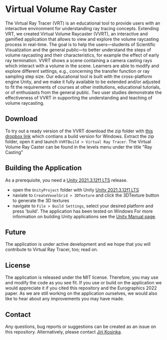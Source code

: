 # Virtual Volume Ray Caster
The Virtual Ray Tracer (VRT) is an educational tool to provide users with an interactive environment for understanding ray tracing concepts. Extending VRT, we created Virtual Volume Raycaster (VVRT), an interactive and gamified application that allows to view and explore the volume raycasting process in real-time. The goal is to help the users—students of Scientific Visualization and the general public—to better understand the steps of volume raycasting and their characteristics, for example the effect of early ray termination. VVRT shows a scene containing a camera casting rays which interact with a volume in the scene. Learners are able to modify and explore different settings, e.g., concerning the transfer function or ray sampling step size. Our educational tool is built with the cross-platform engine Unity, and we make it fully available to be extended and/or adjusted to fit the requirements of courses at other institutions, educational tutorials, or of enthusiasts from the general public. Two user studies demonstrate the effectiveness of VVRT in supporting the understanding and teaching of volume raycasting.

## Download
To try out a ready version of the VVRT download the zip folder with [this dropbox link](https://www.dropbox.com/scl/fo/1manjxd07j5n2zjqg18ld/AMEdYlu-3ltPDNdRuyGZD6c?rlkey=a19gma37iuq2a3o3jhl0akpyo&st=vnu13trr&dl=0) which contians a build version for Windows. Extract the zip folder, open it and launch `VVRTBuild > Virtual Ray Tracer`. The Virtual Volume Ray Caster can be found in the levels menu under the title "Ray Casting"

## Building the Application

As a prerequisite, you need a [Unity 2021.3.12f1 LTS](https://unity3d.com/unity/qa/lts-releases) release. 

- open the `UnityProject` folder with Unity [Unity 2021.3.12f1 LTS](https://unity3d.com/unity/qa/lts-releases)
- naviate to `CreateVoxelGrid > 3DTexture` and click the 3DTexture button to generate the 3D textures
- navigate to `File > Build Settings`, select your desired platform and press 'build'. The application has been tested on Windows
For more information on building Unity applications see the [Unity Manual page](https://docs.unity3d.com/Manual/BuildSettings.html).

## Future

The application is under active development and we hope that you will contribute to Virtual Ray Tracer, too; read on.

## License

The application is released under the MIT license. Therefore, you may use and modify the code as you see fit. If you use or build on the application we would appreciate it if you cited this repository and the Eurographics 2022 paper. As we are still working on the application ourselves, we would also like to hear about any improvements you may have made.

## Contact

Any questions, bug reports or suggestions can be created as an issue on this repository. Alternatively, please contact [Jiri Kosinka](http://www.cs.rug.nl/svcg/People/JiriKosinka).

